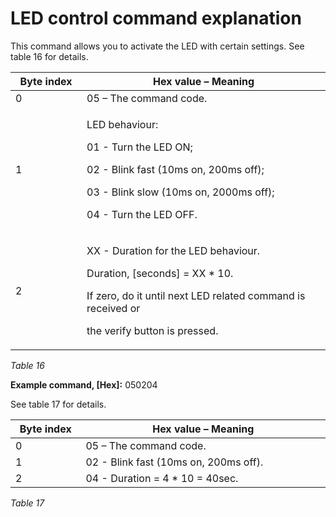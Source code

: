 # LED control command explanation

This command allows you to activate the LED with certain settings. See table 16 for details.

<table><thead><tr><th width="150">Byte index</th><th width="650.233644859813">Hex value – Meaning</th></tr></thead><tbody><tr><td>0</td><td>05 – The command code.</td></tr><tr><td>1</td><td><p>LED behaviour: </p><p>01 - Turn the LED ON; </p><p>02 - Blink fast (10ms on, 200ms off);</p><p>03 - Blink slow (10ms on, 2000ms off);</p><p>04 - Turn the LED OFF.</p></td></tr><tr><td>2</td><td><p>XX - Duration for the LED behaviour. </p><p>Duration, [seconds] = XX * 10. </p><p>If zero, do it until next LED related command is received or</p><p>the verify button is pressed.</p></td></tr></tbody></table>

_Table 16_&#x20;

**Example command, \[Hex]:** 050204

See table 17 for details.

<table><thead><tr><th width="150">Byte index</th><th width="675.4285714285713">Hex value – Meaning</th></tr></thead><tbody><tr><td>0</td><td>05 – The command code.</td></tr><tr><td>1</td><td>02 - Blink fast (10ms on, 200ms off).</td></tr><tr><td>2</td><td>04 - Duration = 4 * 10  = 40sec.</td></tr></tbody></table>

_Table 17_
